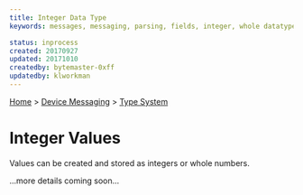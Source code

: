 ```yaml
---
title: Integer Data Type
keywords: messages, messaging, parsing, fields, integer, whole datatypes

status: inprocess
created: 20170927
updated: 20171010
createdby: bytemaster-0xff
updatedby: klworkman
---
```

[Home](../../Index.md) > [Device Messaging](../Index.md) > [Type System](Index.md)

# Integer Values

Values can be created and stored as integers or whole numbers.

...more details coming soon...